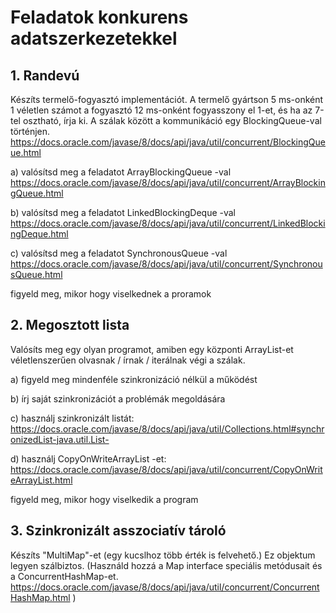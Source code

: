 # Feladatok konkurens adatszerkezetekkel

## 1. Randevú

Készíts termelő-fogyasztó implementációt. A termelő gyártson 5 ms-onként 1 véletlen számot a fogyasztó 12 ms-onként fogyasszony el 1-et, 
és ha az 7-tel osztható, írja ki. A szálak között a kommunikáció egy BlockingQueue-val történjen. 
https://docs.oracle.com/javase/8/docs/api/java/util/concurrent/BlockingQueue.html

a) valósítsd meg a feladatot ArrayBlockingQueue -val https://docs.oracle.com/javase/8/docs/api/java/util/concurrent/ArrayBlockingQueue.html

b) valósítsd meg a feladatot LinkedBlockingDeque -val https://docs.oracle.com/javase/8/docs/api/java/util/concurrent/LinkedBlockingDeque.html

c) valósítsd meg a feladatot SynchronousQueue -val https://docs.oracle.com/javase/8/docs/api/java/util/concurrent/SynchronousQueue.html

figyeld meg, mikor hogy viselkednek a proramok

## 2. Megosztott lista

Valósíts meg egy olyan programot, amiben egy központi ArrayList-et véletlenszerűen olvasnak / írnak / iterálnak végi a szálak.

a) figyeld meg mindenféle szinkronizáció nélkül a működést

b) írj saját szinkronizációt a problémák megoldására

c) használj szinkronizált listát: https://docs.oracle.com/javase/8/docs/api/java/util/Collections.html#synchronizedList-java.util.List-

d) használj CopyOnWriteArrayList -et: https://docs.oracle.com/javase/8/docs/api/java/util/concurrent/CopyOnWriteArrayList.html

figyeld meg, mikor hogy viselkedik a program

## 3. Szinkronizált asszociatív tároló

Készíts "MultiMap"-et (egy kucslhoz több érték is felvehető.) Ez objektum legyen szálbiztos. (Használd hozzá a Map interface 
speciális metódusait és a ConcurrentHashMap-et. https://docs.oracle.com/javase/8/docs/api/java/util/concurrent/ConcurrentHashMap.html )
